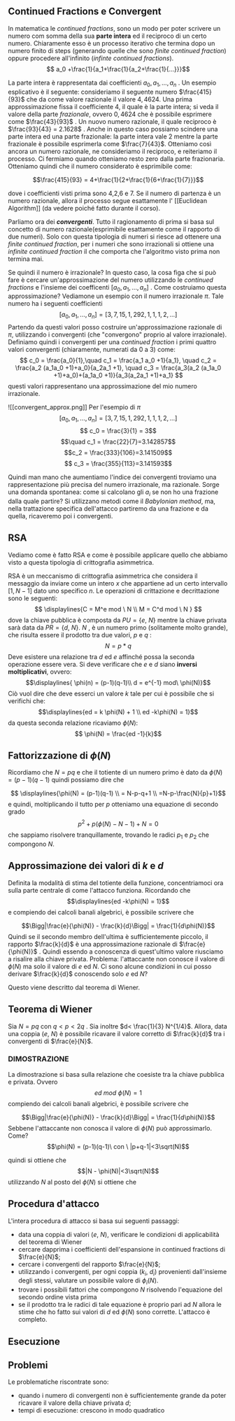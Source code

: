 

## Continued Fractions e Convergent
In matematica le *continued fractions*, sono un modo per poter scrivere un numero com somma della sua **parte intera** ed il reciproco di un certo numero. Chiaramente esso è un processo iterativo che termina dopo un numero finito di steps (generando quelle che sono *finite continued fraction*) oppure procedere all'infinito (*infinte continued fractions*). 
$$ a_0 +\frac{1}{a_1+\frac{1}{a_2+\frac{1}{...}}}$$

La parte intera è rappresentata dai coefficienti $a_{0}, a_{1},...,a_{n}$ . Un esempio esplicativo è il seguente: consideriamo il seguente numero $\frac{415}{93}$ che da come valore razionale il valore $4,4624$. Una prima approssimazione fissa il coefficiente 4, il quale è la parte intera; si veda il valore della parte *frazionale*, ovvero $0,4624$ che è possibile esprimere come $\frac{43}{93}$ . Un nuovo numero razionale, il quale reciproco è $\frac{93}{43} = 2.1628$ . Anche in questo caso possiamo scindere una parte intera ed una parte frazionale: la parte intera vale $2$ mentre la parte frazionale è possibile esprimerla come $\frac{7}{43}$. Otteniamo così ancora un numero razionale, ne consideriamo il reciproco, e reiteriamo il processo. Ci fermiamo quando otteniamo resto zero dalla parte frazionaria. Otteniamo quindi che il numero considerato è esprimibile come:

$$\frac{415}{93} = 4+\frac{1}{2+\frac{1}{6+\frac{1}{7}}}$$

dove i coefficienti visti prima sono 4,2,6 e 7. Se il numero di partenza è un numero razionale, allora il processo segue esattamente l' [[Euclidean Algorithm]] (da vedere poiché fatto durante il corso). 

Parliamo ora dei ***convergenti***. Tutto il ragionamento di prima si basa sul concetto di numero razionale(esprimibile esattamente come il rapporto di due numeri). Solo con questa tipologia di numeri si riesce ad ottenere una *finite continued fraction*, per i numeri che sono irrazionali si ottiene una *infinite continued fraction* il che comporta che l'algoritmo visto prima non termina mai. 

Se quindi il numero è irrazionale? In questo caso, la cosa figa che si può fare è cercare un'approssimazione del numero utilizzando le *continued fractions* e l'insieme dei coefficenti $[a_{0}, a_{1},...,a_{n}]$ . Come costruiamo questa approssimazione? Vediamone un esempio con il numero irrazionale $\pi$. Tale numero ha i seguenti coefficienti 
$$ [a_{0}, a_{1},...,a_{n}] = [3,7,15,1,292,1,1,1,2,…] $$ Partendo da questi valori posso costruire un'approssimazione razionale di $\pi$, utilizzando i convergenti (che "convergono" proprio al valore irrazionale). Definiamo quindi i convergenti per una *continued fraction* i primi quattro valori convergenti (chiaramente, numerati da 0 a 3) come: $$ c_0 = \frac{a_0}{1},\quad c_1 = \frac{a_1 a_0 +1}{a_1}, \quad c_2 = \frac{a_2 (a_1a_0 +1)+a_0}{a_2a_1 +1}, \quad c_3 = \frac{a_3(a_2 (a_1a_0 +1)+a_0)+(a_1a_0 +1)}{a_3(a_2a_1 +1)+a_1} $$
questi valori rappresentano una approssimazione del mio numero irrazionale.

![[convergent_approx.png]]
Per l'esempio di $\pi$ $$ [a_{0}, a_{1},...,a_{n}] = [3,7,15,1,292,1,1,1,2,…] $$
$$ c_0 = \frac{3}{1} = 3$$ $$\quad c_1 = \frac{22}{7}=3.142857$$$$c_2 = \frac{333}{106}=3.141509$$$$ c_3 = \frac{355}{113}=3.141593$$

Quindi man mano che aumentiamo l'indice dei convergenti troviamo una rappresentazione più precisa del numero irrazionale, ma razionale. Sorge una domanda spontanea: come si calcolano gli $a_i$ se non ho una frazione dalla quale partire? Si utilizzano metodi come il *Babylonian method*, ma, nella trattazione specifica dell'attacco partiremo da una frazione e da quella, ricaveremo poi i convergenti.

## RSA
Vediamo come è fatto RSA e come è possibile applicare quello che abbiamo visto a questa tipologia di crittografia asimmetrica.

RSA è un meccanismo di crittografia asimmetrica che considera il messaggio da inviare come un intero $x$ che appartiene ad un certo intervallo $[1, N-1]$ dato uno specifico $n$. Le operazioni di crittazione e decrittazione sono le seguenti:
$$ \displaylines{C = M^e mod \ N \\ M = C^d mod \ N } $$
dove la chiave pubblica è composta da $PU = \{e,\ N\}$ mentre la chiave privata sarà data da $PR = \{d,\ N\}$. $N$ , è un numero primo (solitamente molto grande), che risulta essere il prodotto tra due valori, $p$ e $q$ : $$N=p*q$$
Deve esistere una relazione tra $d$ ed $e$ affinché possa la seconda operazione essere vera. Si deve verificare che $e$ e $d$ siano **inversi moltiplicativi**, ovvero:
$$\displaylines{ \phi(n) = (p-1)(q-1)\\ d = e^{-1} mod\ \phi(N)}$$
Ciò vuol dire che deve esserci un valore $k$ tale per cui è possibile che si verifichi che:
$$\displaylines{ed = k \phi(N) + 1 \\ ed -k\phi(N) = 1}$$
da questa seconda relazione ricaviamo $\phi(N)$:
$$ \phi(N) = \frac{ed -1}{k}$$

## Fattorizzazione di $\phi(N)$
Ricordiamo che $N = pq$ e che il totiente di un numero primo è dato da $\phi(N)=(p-1)(q-1)$
quindi possiamo dire che

$$ \displaylines{\phi(N) = (p-1)(q-1) \\ = N-p-q+1 \\ =N-p-\frac{N}{p}+1}$$
e quindi, moltiplicando il tutto per $p$ otteniamo una equazione di secondo grado$$p^2+p(\phi(N)-N-1)+N =0$$ che sappiamo risolvere tranquillamente, trovando le radici $p_1 \ \text{e} \ p_2$ che compongono $N$.


## Approssimazione dei valori di $k$ e $d$ 
Definita la modalità di stima del totiente della funzione, concentriamoci ora sulla parte centrale di come l'attacco funziona.
Ricordando che $$\displaylines{ed -k\phi(N) = 1}$$ e compiendo dei calcoli banali algebrici, è possibile scrivere che 

$$\Bigg|\frac{e}{\phi(N)} - \frac{k}{d}\Bigg| = \frac{1}{d\phi(N)}$$
Quindi se il secondo membro dell'ultima è sufficientemente piccolo, il rapporto $\frac{k}{d}$ è una approssimazione razionale di $\frac{e}{\phi(N)}$ . Quindi essendo a conoscenza di quest'ultimo valore riusciamo a risalire alla chiave privata. Problema: l'attaccante non conosce il valore di $\phi(N)$ ma solo il valore di $e$ ed $N$. Ci sono alcune condizioni in cui posso derivare $\frac{k}{d}$ conoscendo solo $e$ ed $N$?

Questo viene descritto dal teorema di Wiener.

## Teorema di Wiener
Sia $N = pq$ con $q<p<2q$ . Sia inoltre $d< \frac{1}{3} N^{1/4}$. Allora, data una coppia $(e,\ N)$ è possibile ricavare il valore corretto di $\frac{k}{d}$ tra i convergenti di $\frac{e}{N}$.

### DIMOSTRAZIONE
La dimostrazione si basa sulla relazione che coesiste tra la chiave pubblica e privata. Ovvero $$ ed \ mod \ \phi(N)  = 1 $$
compiendo dei calcoli banali algebrici, è possibile scrivere che 

$$\Bigg|\frac{e}{\phi(N)} - \frac{k}{d}\Bigg| = \frac{1}{d\phi(N)}$$
Sebbene l'attaccante non conosca il valore di $\phi(N)$ può approssimarlo. Come?
$$\phi(N) = (p-1)(q-1)\ con \ |p+q-1|<3\sqrt(N)$$

quindi si ottiene che $$|N - \phi(N)|<3\sqrt(N)$$
utilizzando $N$ al posto del $\phi(N)$ si ottiene che

## Procedura d'attacco
L'intera procedura di attacco si basa sui seguenti passaggi:
- data una coppia di valori $(e,\ N)$, verificare le condizioni di applicabilità del teorema di Wiener
- cercare dapprima i coefficienti dell'espansione in continued fractions di $\frac{e}{N}$;
- cercare i convergenti del rapporto $\frac{e}{N}$;
- utilizzando i convergenti, per ogni coppia $(k_i,\ d_i)$ provenienti dall'insieme degli stessi, valutare un possibile valore  di $\phi_i(N)$.
- trovare i possibili fattori che compongono $N$ risolvendo l'equazione del secondo ordine vista prima
- se il prodotto tra le radici di tale equazione è proprio pari ad $N$ allora le stime che ho fatto sui valori di $d$ ed $\phi(N)$ sono corrette. L'attacco è completo.

## Esecuzione 


## Problemi
Le problematiche riscontrate sono:
- quando i numero di convergenti non è sufficientemente grande da poter ricavare il valore della chiave privata *d*;
- tempi di esecuzione: crescono in modo quadratico